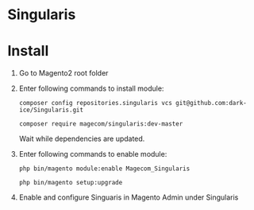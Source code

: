 # Singularis
Install
=======

1. Go to Magento2 root folder

2. Enter following commands to install module:

    ```
    composer config repositories.singularis vcs git@github.com:dark-ice/Singularis.git
    ```

    ```
    composer require magecom/singularis:dev-master
    ```
   Wait while dependencies are updated.

3. Enter following commands to enable module:

    ```
    php bin/magento module:enable Magecom_Singularis
    ```

    ```
    php bin/magento setup:upgrade
    ```

4. Enable and configure Singuaris in Magento Admin under Singularis
